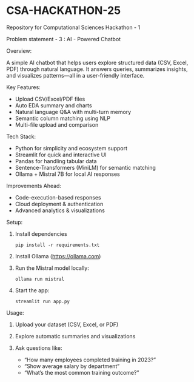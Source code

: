 # CSA-HACKATHON-25
Repository for Computational Sciences Hackathon - 1

Problem statement - 3 : AI - Powered Chatbot

Overview:

A simple AI chatbot that helps users explore structured data (CSV, Excel, PDF) through natural language. It answers queries, summarizes insights, and visualizes patterns—all in a user-friendly interface.

Key Features:

- Upload CSV/Excel/PDF files
- Auto EDA summary and charts
- Natural language Q&A with multi-turn memory
- Semantic column matching using NLP
- Multi-file upload and comparison

Tech Stack:

- Python for simplicity and ecosystem support
- Streamlit for quick and interactive UI
- Pandas for handling tabular data
- Sentence-Transformers (MiniLM) for semantic matching
- Ollama + Mistral 7B for local AI responses

Improvements Ahead:

- Code-execution-based responses
- Cloud deployment & authentication
- Advanced analytics & visualizations

Setup:

1. Install dependencies

    `pip install -r requirements.txt`

2. Install Ollama (https://ollama.com)

3. Run the Mistral model locally:

    `ollama run mistral`

4. Start the app:

    `streamlit run app.py`

Usage:

1. Upload your dataset (CSV, Excel, or PDF)

2. Explore automatic summaries and visualizations

3. Ask questions like:

    - “How many employees completed training in 2023?”
    - “Show average salary by department”
    - “What’s the most common training outcome?”
